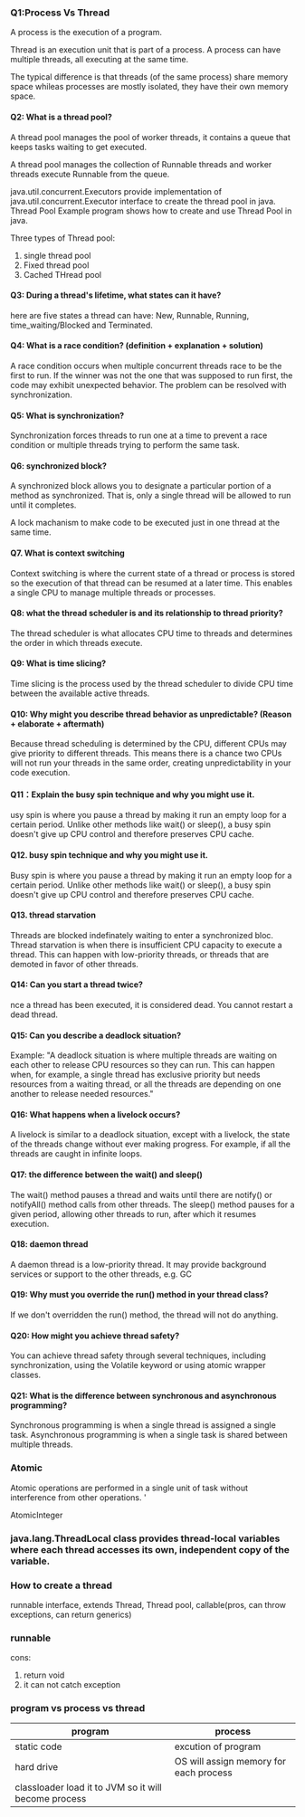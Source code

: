 ### Q1:Process Vs Thread
A process is the execution of a program.

Thread is an execution unit that is part of a process. A process can have multiple threads, all executing at the same time. 

The typical difference is that threads (of the same process) share memory space whileas processes are mostly isolated, they have their own memory space.

#### Q2: What is a thread pool?
A thread pool manages the pool of worker threads, it contains a queue that keeps tasks waiting to get executed.

A thread pool manages the collection of Runnable threads and worker threads execute Runnable from the queue.

java.util.concurrent.Executors provide implementation of java.util.concurrent.Executor interface to create the thread pool in java. Thread Pool Example program shows how to create and use Thread Pool in java.

Three types of Thread pool:
1. single thread pool
2. Fixed thread pool
3. Cached THread pool

#### Q3: During a thread's lifetime, what states can it have?
here are five states a thread can have: New, Runnable, Running, time_waiting/Blocked and Terminated.

#### Q4: What is a race condition? (definition + explanation + solution)
A race condition occurs when multiple concurrent threads race to be the first to run. If the winner was not the one that was supposed to run first, the code may exhibit unexpected behavior. The problem can be resolved with synchronization.

#### Q5: What is synchronization?
Synchronization forces threads to run one at a time to prevent a race condition or multiple threads trying to perform the same task.

#### Q6: synchronized block?
A synchronized block allows you to designate a particular portion of a method as synchronized. That is, only a single thread will be allowed to run until it completes.

A lock machanism to make code to be executed just in one thread at the same time.

#### Q7. What is context switching
Context switching is where the current state of a thread or process is stored so the execution of that thread can be resumed at a later time. This enables a single CPU to manage multiple threads or processes.

#### Q8: what the thread scheduler is and its relationship to thread priority?
The thread scheduler is what allocates CPU time to threads and determines the order in which threads execute.

#### Q9: What is time slicing?
Time slicing is the process used by the thread scheduler to divide CPU time between the available active threads.

#### Q10: Why might you describe thread behavior as unpredictable? (Reason + elaborate + aftermath)
Because thread scheduling is determined by the CPU, different CPUs may give priority to different threads. This means there is a chance two CPUs will not run your threads in the same order, creating unpredictability in your code execution.

#### Q11：Explain the busy spin technique and why you might use it.
usy spin is where you pause a thread by making it run an empty loop for a certain period. Unlike other methods like wait() or sleep(), a busy spin doesn't give up CPU control and therefore preserves CPU cache.

#### Q12. busy spin technique and why you might use it.
Busy spin is where you pause a thread by making it run an empty loop for a certain period. Unlike other methods like wait() or sleep(), a busy spin doesn't give up CPU control and therefore preserves CPU cache.

#### Q13. thread starvation
Threads are blocked indefinately waiting to enter a synchronized bloc. Thread starvation is when there is insufficient CPU capacity to execute a thread. This can happen with low-priority threads, or threads that are demoted in favor of other threads.

#### Q14: Can you start a thread twice?
nce a thread has been executed, it is considered dead. You cannot restart a dead thread.

#### Q15: Can you describe a deadlock situation?

Example: "A deadlock situation is where multiple threads are waiting on each other to release CPU resources so they can run. This can happen when, for example, a single thread has exclusive priority but needs resources from a waiting thread, or all the threads are depending on one another to release needed resources."

#### Q16: What happens when a livelock occurs?
A livelock is similar to a deadlock situation, except with a livelock, the state of the threads change without ever making progress. For example, if all the threads are caught in infinite loops.

#### Q17: the difference between the wait() and sleep()
The wait() method pauses a thread and waits until there are notify() or notifyAll() method calls from other threads. The sleep() method pauses for a given period, allowing other threads to run, after which it resumes execution.

#### Q18: daemon thread
A daemon thread is a low-priority thread. It may provide background services or support to the other threads, e.g. GC

#### Q19: Why must you override the run() method in your thread class?
If we don't overridden the run() method, the thread will not do anything.

#### Q20:  How might you achieve thread safety?
You can achieve thread safety through several techniques, including synchronization, using the Volatile keyword or using atomic wrapper classes.

#### Q21: What is the difference between synchronous and asynchronous programming?
Synchronous programming is when a single thread is assigned a single task. Asynchronous programming is when a single task is shared between multiple threads.

### Atomic 
Atomic operations are performed in a single unit of task without interference from other operations. '

AtomicInteger

### java.lang.ThreadLocal class provides thread-local variables where each thread accesses its own, independent copy of the variable.

### How to create a thread
runnable interface, extends Thread, Thread pool, callable(pros, can throw exceptions, can return generics)

### runnable 
cons: 
1. return void
2. it can not catch exception

### program vs process vs thread
| program | process |
|---------| ---------|
|static code| excution of program |
|hard drive| OS will assign memory for each process |
|classloader load it to JVM so it will become process| |



